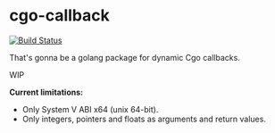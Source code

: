 # cgo-callback
[![Build Status](https://travis-ci.org/yamnikov-oleg/cgo-callback.svg?branch=master)](https://travis-ci.org/yamnikov-oleg/cgo-callback)

That's gonna be a golang package for dynamic Cgo callbacks.

WIP

**Current limitations:**
+ Only System V ABI x64 (unix 64-bit).
+ Only integers, pointers and floats as arguments and return values.
